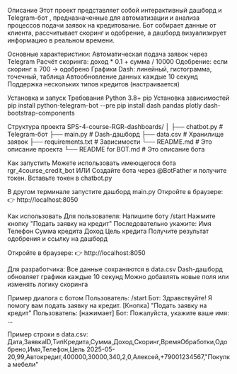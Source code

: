  Описание
Этот проект представляет собой интерактивный дашборд и Telegram-бот , предназначенные для автоматизации и анализа процессов подачи заявок на кредитование. 
Бот собирает данные от клиента, рассчитывает скоринг и одобрение, а дашборд визуализирует информацию в реальном времени.

Основные характеристики:
Автоматическая подача заявок через Telegram
Расчёт скоринга: доход * 0.1 + сумма / 10000
Одобрение: если скоринг ≥ 700 → одобрено
Графики Dash: линейный, гистограмма, точечный, таблица
Автообновление данных каждые 10 секунд
Поддержка нескольких типов кредитов (настраивается)

Установка и запуск
Требования
Python 3.8+
pip
Установка зависимостей
pip install python-telegram-bot --pre
pip install dash pandas plotly dash-bootstrap-components

Структура проекта
SPS-4-course-RGR-dashboards/
│
├── chatbot.py              # Telegram-бот
├── main.py              # Dash-дашборд
├── data.csv            # Хранилище заявок
├── requirements.txt    # Зависимости
└── README.md           # Это описание проекта
└── README for BOT.md           # Это описание бота

Как запустить
Можете использовать имеющегося бота rgr_4course_credit_bot
ИЛИ
Создайте бота через @BotFather и получите токен.
Вставьте токен в chatbot.py

В другом терминале запустите дашборд main.py
Откройте в браузере:
👉 http://localhost:8050

Как использовать
Для пользователя:
Напишите боту /start
Нажмите кнопку "Подать заявку на кредит"
Последовательно укажите:
Имя
Телефон
Сумма кредита
Доход
Цель кредита
Получите результат одобрения и ссылку на дашборд

Откройте в браузере:
👉 http://localhost:8050

Для разработчика:
Все данные сохраняются в data.csv
Dash-дашборд обновляет графики каждые 10 секунд
Можно добавлять новые поля или изменять логику скоринга

Пример диалога с ботом
Пользователь: /start
Бот: Здравствуйте! Я помогу вам подать заявку на кредит.
[Кнопка] "Подать заявку на кредит"
Пользователь: [нажимает]
Бот: Пожалуйста, укажите ваше имя:
...

Пример строки в data.csv:
Дата,ЗаявкаID,ТипКредита,Сумма,Доход,Скоринг,ВремяОбработки,Одобрено,Имя,Телефон,Цель
2025-05-20,99,Автокредит,400000,30000,340,2,0,Алексей,+79001234567,"Покупка мебели"
